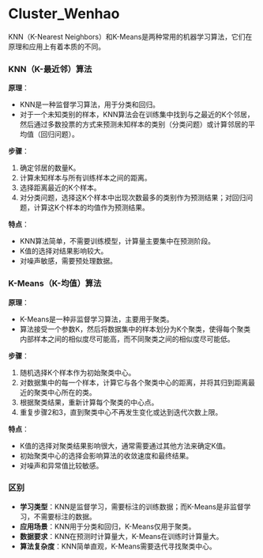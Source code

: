# Cluster_Wenhao
KNN（K-Nearest Neighbors）和K-Means是两种常用的机器学习算法，它们在原理和应用上有着本质的不同。

### KNN（K-最近邻）算法

**原理**：
- KNN是一种监督学习算法，用于分类和回归。
- 对于一个未知类别的样本，KNN算法会在训练集中找到与之最近的K个邻居，然后通过多数投票的方式来预测未知样本的类别（分类问题）或计算邻居的平均值（回归问题）。

**步骤**：
1. 确定邻居的数量K。
2. 计算未知样本与所有训练样本之间的距离。
3. 选择距离最近的K个样本。
4. 对分类问题，选择这K个样本中出现次数最多的类别作为预测结果；对回归问题，计算这K个样本的均值作为预测结果。

**特点**：
- KNN算法简单，不需要训练模型，计算量主要集中在预测阶段。
- K值的选择对结果影响较大。
- 对噪声敏感，需要预处理数据。

### K-Means（K-均值）算法

**原理**：
- K-Means是一种非监督学习算法，主要用于聚类。
- 算法接受一个参数K，然后将数据集中的样本划分为K个聚类，使得每个聚类内部样本之间的相似度尽可能高，而不同聚类之间的相似度尽可能低。

**步骤**：
1. 随机选择K个样本作为初始聚类中心。
2. 对数据集中的每一个样本，计算它与各个聚类中心的距离，并将其归到距离最近的聚类中心所在的类。
3. 根据聚类结果，重新计算每个聚类的中心点。
4. 重复步骤2和3，直到聚类中心不再发生变化或达到迭代次数上限。

**特点**：
- K值的选择对聚类结果影响很大，通常需要通过其他方法来确定K值。
- 初始聚类中心的选择会影响算法的收敛速度和最终结果。
- 对噪声和异常值比较敏感。

### 区别

- **学习类型**：KNN是监督学习，需要标注的训练数据；而K-Means是非监督学习，不需要标注的数据。
- **应用场景**：KNN用于分类和回归，K-Means仅用于聚类。
- **数据要求**：KNN在预测时计算量大，K-Means在训练时计算量大。
- **算法复杂度**：KNN简单直观，K-Means需要迭代寻找聚类中心。
